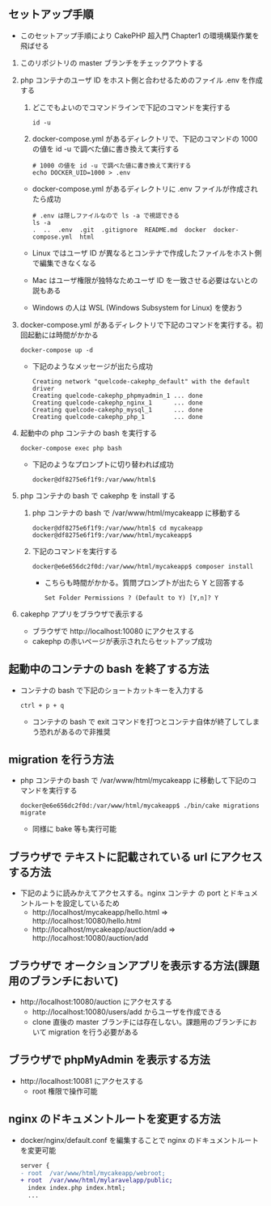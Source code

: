 ## セットアップ手順

- このセットアップ手順により CakePHP 超入門 Chapter1 の環境構築作業を飛ばせる

1. このリポジトリの master ブランチをチェックアウトする

1. php コンテナのユーザ ID をホスト側と合わせるためのファイル .env を作成する

   1. どこでもよいのでコマンドラインで下記のコマンドを実行する

      ```
      id -u
      ```

   1. docker-compose.yml があるディレクトリで、下記のコマンドの 1000 の値を id -u で調べた値に書き換えて実行する

      ```
      # 1000 の値を id -u で調べた値に書き換えて実行する
      echo DOCKER_UID=1000 > .env
      ```

   - docker-compose.yml があるディレクトリに .env ファイルが作成されたら成功

     ```
     # .env は隠しファイルなので ls -a で視認できる
     ls -a
     .  ..  .env  .git  .gitignore  README.md  docker  docker-compose.yml  html
     ```

   - Linux ではユーザ ID が異なるとコンテナで作成したファイルをホスト側で編集できなくなる
   - Mac はユーザ権限が独特なためユーザ ID を一致させる必要はないとの説もある
   - Windows の人は WSL (Windows Subsystem for Linux) を使おう

1. docker-compose.yml があるディレクトリで下記のコマンドを実行する。初回起動には時間がかかる

   ```
   docker-compose up -d
   ```

   - 下記のようなメッセージが出たら成功

     ```
     Creating network "quelcode-cakephp_default" with the default driver
     Creating quelcode-cakephp_phpmyadmin_1 ... done
     Creating quelcode-cakephp_nginx_1      ... done
     Creating quelcode-cakephp_mysql_1      ... done
     Creating quelcode-cakephp_php_1        ... done
     ```

1. 起動中の php コンテナの bash を実行する

   ```
   docker-compose exec php bash
   ```

   - 下記のようなプロンプトに切り替われば成功

     ```
     docker@df8275e6f1f9:/var/www/html$
     ```

1. php コンテナの bash で cakephp を install する

   1. php コンテナの bash で /var/www/html/mycakeapp に移動する

      ```
      docker@df8275e6f1f9:/var/www/html$ cd mycakeapp
      docker@df8275e6f1f9:/var/www/html/mycakeapp$
      ```

   1. 下記のコマンドを実行する

      ```
      docker@e6e656dc2f0d:/var/www/html/mycakeapp$ composer install
      ```

      - こちらも時間がかかる。質問プロンプトが出たら Y と回答する

        ```
        Set Folder Permissions ? (Default to Y) [Y,n]? Y
        ```

1. cakephp アプリをブラウザで表示する
   - ブラウザで http://localhost:10080 にアクセスする
   - cakephp の赤いページが表示されたらセットアップ成功

## 起動中のコンテナの bash を終了する方法

- コンテナの bash で下記のショートカットキーを入力する

  ```
  ctrl + p + q
  ```

  - コンテナの bash で exit コマンドを打つとコンテナ自体が終了してしまう恐れがあるので非推奨

## migration を行う方法

- php コンテナの bash で /var/www/html/mycakeapp に移動して下記のコマンドを実行する

  ```
  docker@e6e656dc2f0d:/var/www/html/mycakeapp$ ./bin/cake migrations migrate
  ```

  - 同様に bake 等も実行可能

## ブラウザで テキストに記載されている url にアクセスする方法

- 下記のように読みかえてアクセスする。nginx コンテナ の port とドキュメントルートを設定しているため
  - http://localhost/mycakeapp/hello.html ⇒ http://localhost:10080/hello.html
  - http://localhost/mycakeapp/auction/add ⇒ http://localhost:10080/auction/add

## ブラウザで オークションアプリを表示する方法(課題用のブランチにおいて)

- http://localhost:10080/auction にアクセスする
  - http://localhost:10080/users/add からユーザを作成できる
  - clone 直後の master ブランチには存在しない。課題用のブランチにおいて migration を行う必要がある

## ブラウザで phpMyAdmin を表示する方法

- http://localhost:10081 にアクセスする
  - root 権限で操作可能

## nginx のドキュメントルートを変更する方法

- docker/nginx/default.conf を編集することで nginx のドキュメントルートを変更可能

  ```diff
  server {
  - root  /var/www/html/mycakeapp/webroot;
  + root  /var/www/html/mylaravelapp/public;
    index index.php index.html;
    ...
  ```
